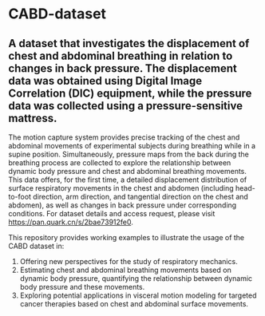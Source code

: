# CABD-dataset
## A dataset that investigates the displacement of chest and abdominal breathing in relation to changes in back pressure. The displacement data was obtained using Digital Image Correlation (DIC) equipment, while the pressure data was collected using a pressure-sensitive mattress.  
  The motion capture system provides precise tracking of the chest and abdominal movements of experimental subjects during breathing while in a supine position. Simultaneously, pressure maps from the back during the breathing process are collected to explore the relationship between dynamic body pressure and chest and abdominal breathing movements. This data offers, for the first time, a detailed displacement distribution of surface respiratory movements in the chest and abdomen (including head-to-foot direction, arm direction, and tangential direction on the chest and abdomen), as well as changes in back pressure under corresponding conditions. For dataset details and access request, please visit https://pan.quark.cn/s/2bae73912fe0.

This repository provides working examples to illustrate the usage of the CABD dataset in:
1.	Offering new perspectives for the study of respiratory mechanics.
2.	Estimating chest and abdominal breathing movements based on dynamic body pressure, quantifying the relationship between dynamic body pressure and these movements.
3.	Exploring potential applications in visceral motion modeling for targeted cancer therapies based on chest and abdominal surface movements.
